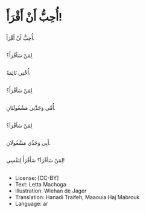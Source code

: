 # أُحِبُّ أَنْ أَقْرَأَ!

##
أُحِبُّ أَنْ أَقْرَأَ.

##
لِمَنْ سَأقْرَأُ؟

##
أُخْتِي نَائِمَةٌ.

##
لِمَنْ سَأقْرَأُ؟

##
أُمِّي وَجَدَّتِي مَشْغُولَتَانِ.

##
لِمَنْ سَأقْرَأ؟

##
أَبِي وَجَدِّي مَشْغُولَانِ.

##
لِمَنْ سَأقْرَأ؟ سَأَقْرَأُ لِنَفْسِي!

##
* License: [CC-BY]
* Text: Letta Machoga
* Illustration: Wiehan de Jager
* Translation: Hanadi Traifeh, Maaouia Haj Mabrouk
* Language: ar
